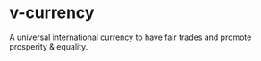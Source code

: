 # v-currency
A universal international currency to have fair trades and promote prosperity &amp; equality.
